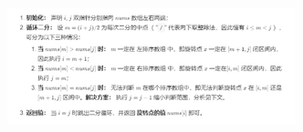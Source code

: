 ![](https://github.com/ymzeng1/-offer/blob/main/Algorithm/%E6%90%9C%E7%B4%A2%E7%AE%97%E6%B3%95/%E6%97%8B%E8%BD%AC%E6%95%B0%E7%BB%84%E7%9A%84%E6%9C%80%E5%B0%8F%E6%95%B0%E5%AD%97%EF%BC%88%E4%BA%8C%E5%88%86%E6%9F%A5%E6%89%BE%EF%BC%89/11.png)

